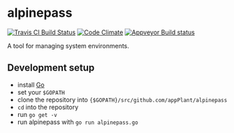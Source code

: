 # alpinepass

[![Travis CI Build Status](https://travis-ci.org/appPlant/alpinepass.svg?branch=master)](https://travis-ci.org/appPlant/alpinepass)
[![Code Climate](https://codeclimate.com/github/appPlant/alpinepass/badges/gpa.svg)](https://codeclimate.com/github/appPlant/alpinepass)
[![Appveyor Build status](https://ci.appveyor.com/api/projects/status/8uavdsappvon3gjh?svg=true)](https://ci.appveyor.com/project/EightBitBoy/alpinepass)

A tool for managing system environments.

## Development setup

* install [Go](https://golang.org/)
* set your `$GOPATH`
* clone the repository into `{$GOPATH}/src/github.com/appPlant/alpinepass`
* `cd` into the repository
* run `go get -v`
* run alpinepass with `go run alpinepass.go`

